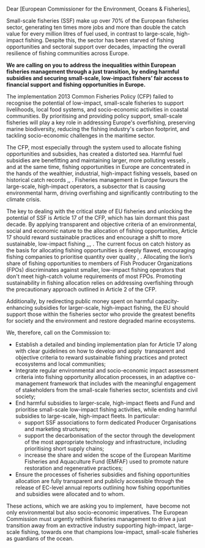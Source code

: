 Dear [European Commissioner for the Environment, Oceans & Fisheries],

Small-scale fisheries (SSF) make up over 70% of the European fisheries sector, generating ten times more jobs and more than double the catch value for every million litres of fuel used, in contrast to large-scale, high-impact fishing. Despite this, the sector has been starved of fishing opportunities and sectoral support over decades, impacting the overall resilience of fishing communities across Europe.

**We are calling on you to address the inequalities within European fisheries management through a just transition, by ending harmful subsidies and securing small-scale, low-impact fishers’ fair access to financial support and fishing opportunities in Europe.**

The implementation 2013 Common Fisheries Policy (CFP) failed to recognise the potential of low-impact, small-scale fisheries to support livelihoods, local food systems, and socio-economic activities in coastal communities. By prioritising and providing policy support, small-scale fisheries will play a key role in addressing Europe&#39;s overfishing, preserving marine biodiversity, reducing the fishing industry's carbon footprint, and tackling socio-economic challenges in the maritime sector.

The CFP, most especially through the system used to allocate fishing opportunities and subsidies, has created a distorted sea. Harmful fuel subsidies are benefitting and maintaining larger, more polluting vessels , and at the same time, fishing opportunities in Europe are concentrated in the hands of the wealthier, industrial, high-impact fishing vessels, based on historical catch records ,, . Fisheries management in Europe favours the large-scale, high-impact operators, a subsector that is causing environmental harm, driving overfishing and significantly contributing to the climate crisis.

The key to dealing with the critical state of EU fisheries and unlocking the potential of SSF is Article 17 of the CFP, which has lain dormant this past decade. By applying transparent and objective criteria of an environmental, social and economic nature to the allocation of fishing opportunities, Article 17 should reward sustainable practices and encourage a shift to more sustainable, low-impact fishing ,,, . The current focus on catch history as the basis for allocating fishing opportunities is deeply flawed, encouraging fishing companies to prioritise quantity over quality , . Allocating the lion’s share of fishing opportunities to members of Fish Producer Organizations (FPOs) discriminates against smaller, low-impact fishing operators that don&#39;t meet high-catch volume requirements of most FPOs. Promoting sustainability in fishing allocation relies on addressing overfishing through the precautionary approach outlined in Article 2 of the CFP.

Additionally, by redirecting public money spent on harmful capacity-enhancing subsidies for larger-scale, high-impact fishing, the EU should support those within the fisheries sector who provide the greatest benefits for society and the environment and restore degraded marine ecosystems.

We, therefore, call on the Commission to:

* Establish a detailed and binding implementation plan for Article 17 along with clear guidelines on how to develop and apply  transparent and objective criteria to reward sustainable fishing practices and protect ecosystems and local communities;
* Integrate regular environmental and socio-economic impact assessment criteria into fishing opportunity allocation processes, in an adaptive co-management framework that includes with the
meaningful engagement of stakeholders from the small-scale fisheries sector, scientists and civil society;
* End harmful subsidies to larger-scale, high-impact fleets and Fund and prioritise small-scale low-impact fishing activities, while ending harmful subsidies to large-scale, high-impact fleets. In
particular:
  * support SSF associations to form dedicated Producer Organisations and marketing structures;
  * support the decarbonisation of the sector through the development of the most appropriate technology and infrastructure, including prioritising short supply chains;
  * increase the share and widen the scope of the European Maritime Fisheries and Aquaculture Fund (EMFAF) used to promote nature restoration and regenerative practices;
* Ensure the processes of fisheries subsidies and fishing opportunities allocation are fully transparent and publicly accessible through the release of EC-level annual reports outlining how
fishing opportunities and subsidies were allocated and to whom.

These actions, which we are asking you to implement,  have become not only environmental but also socio-economic imperatives. The European Commission must urgently rethink fisheries management to drive a just transition away from an extractive industry supporting high-impact, large-scale fishing, towards one that champions low-impact, small-scale fisheries as guardians of the ocean.
